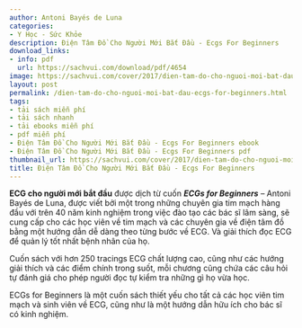 ```yaml
---
author: Antoni Bayés de Luna
categories:
- Y Học - Sức Khỏe
description: Điện Tâm Đồ Cho Người Mới Bắt Đầu - Ecgs For Beginners
download_links:
- info: pdf
  url: https://sachvui.com/download/pdf/4654
image: https://sachvui.com/cover/2017/dien-tam-do-cho-nguoi-moi-bat-dau-ecgs-for-beginners.jpg
layout: post
permalink: /dien-tam-do-cho-nguoi-moi-bat-dau-ecgs-for-beginners.html
tags:
- tải sách miễn phí
- tải sách nhanh
- tải ebooks miễn phí
- pdf miễn phí
- Điện Tâm Đồ Cho Người Mới Bắt Đầu - Ecgs For Beginners ebook
- Điện Tâm Đồ Cho Người Mới Bắt Đầu - Ecgs For Beginners pdf
thumbnail_url: https://sachvui.com/cover/2017/dien-tam-do-cho-nguoi-moi-bat-dau-ecgs-for-beginners.jpg
title: Điện Tâm Đồ Cho Người Mới Bắt Đầu - Ecgs For Beginners
---
```


 <div class="item-desc text-justify"> <p><strong>ECG cho người mới bắt đầu</strong> được dịch từ cuốn <em><strong>ECGs for Beginners</strong></em> – Antoni Bayés de Luna, được viết bởi một trong những chuyên gia tim mạch hàng đầu với trên 40 năm kinh nghiệm trong việc đào tạo các bác sĩ lâm sàng, sẽ cung cấp cho các học viên về tim mạch và các chuyên gia về điện tâm đồ bằng một hướng dẫn dễ dàng theo từng bước về ECG. Và giải thích đọc ECG để quản lý tốt nhất bệnh nhân của họ.</p><p>Cuốn sách với hơn 250 tracings ECG chất lượng cao, cũng như các hướng giải thích và các điểm chính trong suốt, mỗi chương cũng chứa các câu hỏi tự đánh giá cho phép người đọc tự kiểm tra những gì họ vừa học.</p><p>ECGs for Beginners là một cuốn sách thiết yếu cho tất cả các học viên tim mạch và sinh viên về ECG, cũng như là một hướng dẫn hữu ích cho bác sĩ có kinh nghiệm.</p> </div>